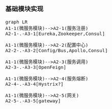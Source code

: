 <span  style="font-family: Simsun,serif; font-size: 17px; ">

### 基础模块实现

```mermaid
graph LR
A1-1(微服务模块)-->A2-1(服务注册)
A2-1-.-A3-1[Eureka,Zookeeper,Consul]

A1-1(微服务模块)-->A2-2(配置中心)
A2-2-.-A3-2[Config/Bus,Apollo,Consul]

A1-1(微服务模块)-->A2-3(服务调用)
A2-3-.-A3-3[OpenFeign]

A1-1(微服务模块)-->A2-4(服务熔断)
A2-4-.-A3-4[Hystrix?]

A1-1(微服务模块)-->A2-5(网关)
A2-5-.-A3-5[gateway]
```

</span>
